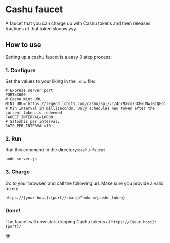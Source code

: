# Cashu faucet

A faucet that you can charge up with Cashu tokens and then releases fractions of that token slooowlyyy.

## How to use

Setting up a cashu faucet is a easy 3 step process:

### 1. Configure

Set the values to your liking in the `.env` file:

```properties
# Express server port
PORT=3000
# Cashu mint URL
MINT_URL='https://legend.lnbits.com/cashu/api/v1/4gr9Xcmz3XEkUNwiBiQGoC'
# Min Interval in milliseconds. Only schedules new token after the current token is redeemed 
FAUCET_INTERVAL=10000
# Satoshis per interval. 
SATS_PER_INTERVAL=10
```

### 2. Run
Run this command in the directory:`cashu-faucet`
```bash
node server.js
```

### 3. Charge
Go to your browser, and call the following url. Make sure you provide a valid token:

`https://{your-host}:{port}/charge?token={cashu_token}`

### Done!

The faucet will now start dripping Cashu tokens at `https://{your-host}:{port}/` 

😎 
